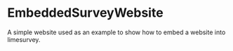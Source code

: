 # EmbeddedSurveyWebsite

A simple website used as an example to show how to embed a website into limesurvey.
